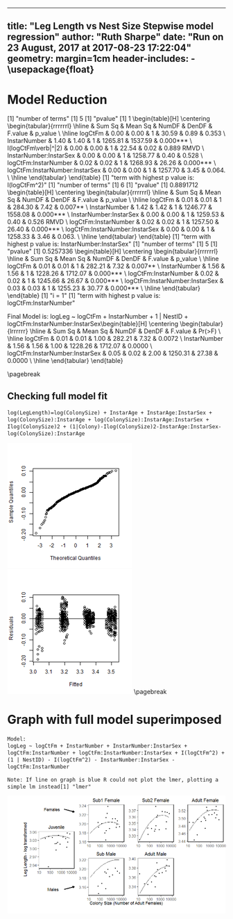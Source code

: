 


---
title: "Leg Length vs Nest Size Stepwise model regression"
author: "Ruth Sharpe"
date: "Run on 23 August, 2017 at 2017-08-23 17:22:04"
geometry: margin=1cm
header-includes:
    - \usepackage{float}
---



Model Reduction
=====================


[1] "number of terms"
[1] 5
[1] "pvalue"
[1] 1
\begin{table}[H]
\centering
\begin{tabular}{rrrrrrl}
  \hline
 & Sum Sq & Mean Sq & NumDF & DenDF & F.value & p\_value \\ 
  \hline
logCtFm & 0.00 & 0.00 &   1 & 30.59 & 0.89 & 0.353  \\ 
  InstarNumber & 1.40 & 1.40 &   1 & 1265.81 & 1537.59 & 0.000*** \\ 
  I(logCtFm\verb|^|2) & 0.00 & 0.00 &   1 & 22.54 & 0.02 & 0.889 RMVD \\ 
  InstarNumber:InstarSex & 0.00 & 0.00 &   1 & 1258.77 & 0.40 & 0.528  \\ 
  logCtFm:InstarNumber & 0.02 & 0.02 &   1 & 1268.93 & 26.26 & 0.000*** \\ 
  logCtFm:InstarNumber:InstarSex & 0.00 & 0.00 &   1 & 1257.70 & 3.45 & 0.064. \\ 
   \hline
\end{tabular}
\end{table}
[1] "term with highest p value is: I(logCtFm^2)"
[1] "number of terms"
[1] 6
[1] "pvalue"
[1] 0.8891712
\begin{table}[H]
\centering
\begin{tabular}{rrrrrrl}
  \hline
 & Sum Sq & Mean Sq & NumDF & DenDF & F.value & p\_value \\ 
  \hline
logCtFm & 0.01 & 0.01 &   1 & 284.30 & 7.42 & 0.007** \\ 
  InstarNumber & 1.42 & 1.42 &   1 & 1246.77 & 1558.08 & 0.000*** \\ 
  InstarNumber:InstarSex & 0.00 & 0.00 &   1 & 1259.53 & 0.40 & 0.526 RMVD \\ 
  logCtFm:InstarNumber & 0.02 & 0.02 &   1 & 1257.50 & 26.40 & 0.000*** \\ 
  logCtFm:InstarNumber:InstarSex & 0.00 & 0.00 &   1 & 1258.33 & 3.46 & 0.063. \\ 
   \hline
\end{tabular}
\end{table}
[1] "term with highest p value is: InstarNumber:InstarSex"
[1] "number of terms"
[1] 5
[1] "pvalue"
[1] 0.5257336
\begin{table}[H]
\centering
\begin{tabular}{rrrrrrl}
  \hline
 & Sum Sq & Mean Sq & NumDF & DenDF & F.value & p\_value \\ 
  \hline
logCtFm & 0.01 & 0.01 &   1 & 282.21 & 7.32 & 0.007** \\ 
  InstarNumber & 1.56 & 1.56 &   1 & 1228.26 & 1712.07 & 0.000*** \\ 
  logCtFm:InstarNumber & 0.02 & 0.02 &   1 & 1245.66 & 26.67 & 0.000*** \\ 
  logCtFm:InstarNumber:InstarSex & 0.03 & 0.03 &   1 & 1255.23 & 30.77 & 0.000*** \\ 
   \hline
\end{tabular}
\end{table}
[1] "i = 1"
[1] "term with highest p value is: logCtFm:InstarNumber"

Final Model is:  logLeg ~ logCtFm + InstarNumber + 1 | NestID + logCtFm:InstarNumber:InstarSex\begin{table}[H]
\centering
\begin{tabular}{lrrrrrr}
  \hline
 & Sum Sq & Mean Sq & NumDF & DenDF & F.value & Pr($>$F) \\ 
  \hline
logCtFm & 0.01 & 0.01 & 1.00 & 282.21 & 7.32 & 0.0072 \\ 
  InstarNumber & 1.56 & 1.56 & 1.00 & 1228.26 & 1712.07 & 0.0000 \\ 
  logCtFm:InstarNumber:InstarSex & 0.05 & 0.02 & 2.00 & 1250.31 & 27.38 & 0.0000 \\ 
   \hline
\end{tabular}
\end{table}

\pagebreak

Checking full model fit
--------------------



```
log(LegLength)=log(ColonySize) + InstarAge + InstarAge:InstarSex + log(ColonySize):InstarAge + log(ColonySize):InstarAge:InstarSex + Ilog(ColonySize)2 + (1|Colony)-Ilog(ColonySize)2-InstarAge:InstarSex-log(ColonySize):InstarAge
```

![plot of chunk ModelFit](figure/ModelFit-1.png)![plot of chunk ModelFit](figure/ModelFit-2.png)
\pagebreak


Graph with full model superimposed
====================
 


```
Model:
logLeg ~ logCtFm + InstarNumber + InstarNumber:InstarSex + logCtFm:InstarNumber + logCtFm:InstarNumber:InstarSex + I(logCtFm^2) + (1 | NestID) - I(logCtFm^2) - InstarNumber:InstarSex - logCtFm:InstarNumber
```

```
Note: If line on graph is blue R could not plot the lmer, plotting a simple lm instead[1] "lmer"
```

![plot of chunk Graph](figure/Graph-1.png)

